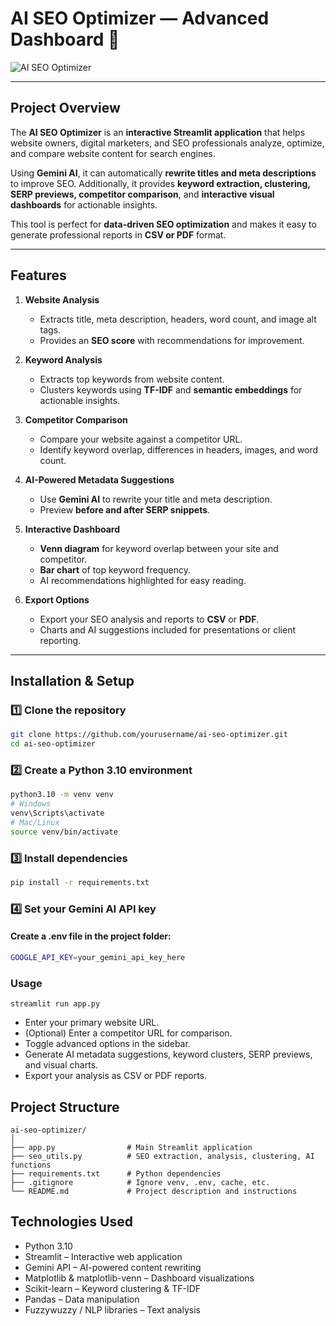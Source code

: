 # AI SEO Optimizer — Advanced Dashboard 🚀

![AI SEO Optimizer](https://img.shields.io/badge/AI-SEO-Optimizer-blue)

---

## Project Overview

The **AI SEO Optimizer** is an **interactive Streamlit application** that helps website owners, digital marketers, and SEO professionals analyze, optimize, and compare website content for search engines.  

Using **Gemini AI**, it can automatically **rewrite titles and meta descriptions** to improve SEO. Additionally, it provides **keyword extraction, clustering, SERP previews, competitor comparison**, and **interactive visual dashboards** for actionable insights.  

This tool is perfect for **data-driven SEO optimization** and makes it easy to generate professional reports in **CSV or PDF** format.  

---

## Features

1. **Website Analysis**  
   - Extracts title, meta description, headers, word count, and image alt tags.  
   - Provides an **SEO score** with recommendations for improvement.  

2. **Keyword Analysis**  
   - Extracts top keywords from website content.  
   - Clusters keywords using **TF-IDF** and **semantic embeddings** for actionable insights.  

3. **Competitor Comparison**  
   - Compare your website against a competitor URL.  
   - Identify keyword overlap, differences in headers, images, and word count.  

4. **AI-Powered Metadata Suggestions**  
   - Use **Gemini AI** to rewrite your title and meta description.  
   - Preview **before and after SERP snippets**.  

5. **Interactive Dashboard**  
   - **Venn diagram** for keyword overlap between your site and competitor.  
   - **Bar chart** of top keyword frequency.  
   - AI recommendations highlighted for easy reading.  

6. **Export Options**  
   - Export your SEO analysis and reports to **CSV** or **PDF**.  
   - Charts and AI suggestions included for presentations or client reporting.  

---

## Installation & Setup

### 1️⃣ Clone the repository

```bash
git clone https://github.com/yourusername/ai-seo-optimizer.git
cd ai-seo-optimizer
```

### 2️⃣ Create a Python 3.10 environment
```bash
python3.10 -m venv venv
# Windows
venv\Scripts\activate
# Mac/Linux
source venv/bin/activate
```

### 3️⃣ Install dependencies
```bash
pip install -r requirements.txt
```

### 4️⃣ Set your Gemini AI API key


#### Create a .env file in the project folder:
```bash
GOOGLE_API_KEY=your_gemini_api_key_here
```

### Usage
```
streamlit run app.py
```

- Enter your primary website URL.
- (Optional) Enter a competitor URL for comparison.
- Toggle advanced options in the sidebar.
- Generate AI metadata suggestions, keyword clusters, SERP previews, and visual charts.
- Export your analysis as CSV or PDF reports.

## Project Structure
```
ai-seo-optimizer/
│
├── app.py                # Main Streamlit application
├── seo_utils.py          # SEO extraction, analysis, clustering, AI functions
├── requirements.txt      # Python dependencies
├── .gitignore            # Ignore venv, .env, cache, etc.
└── README.md             # Project description and instructions
```

## Technologies Used

- Python 3.10
- Streamlit – Interactive web application
- Gemini API – AI-powered content rewriting
- Matplotlib & matplotlib-venn – Dashboard visualizations
- Scikit-learn – Keyword clustering & TF-IDF
- Pandas – Data manipulation
- Fuzzywuzzy / NLP libraries – Text analysis
